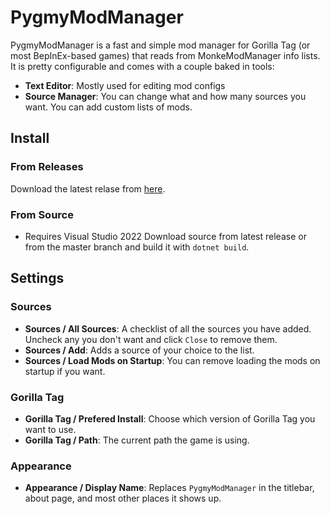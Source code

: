 # PygmyModManager
PygmyModManager is a fast and simple mod manager for Gorilla Tag (or most BepInEx-based games) that reads from MonkeModManager info lists.
It is pretty configurable and comes with a couple baked in tools:

- **Text Editor**: Mostly used for editing mod configs
- **Source Manager**: You can change what and how many sources you want. You can add custom lists of mods.

## Install
### From Releases
Download the latest relase from [here](https://github.com/sirkingbinx/PygmyModManager/releases/latest).
### From Source
- Requires Visual Studio 2022
Download source from latest release or from the master branch and build it with ``dotnet build``.

## Settings
### Sources
- **Sources / All Sources**: A checklist of all the sources you have added. Uncheck any you don't want and click ``Close`` to remove them.
- **Sources / Add**: Adds a source of your choice to the list.
- **Sources / Load Mods on Startup**: You can remove loading the mods on startup if you want.

### Gorilla Tag
- **Gorilla Tag / Prefered Install**: Choose which version of Gorilla Tag you want to use.
- **Gorilla Tag / Path**: The current path the game is using.

### Appearance
- **Appearance / Display Name**: Replaces `PygmyModManager` in the titlebar, about page, and most other places it shows up.
